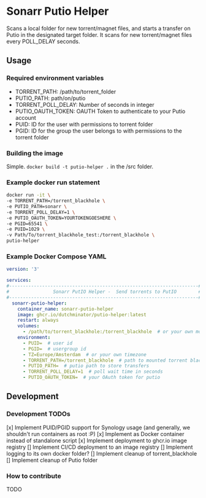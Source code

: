 # Sonarr Putio Helper

Scans a local folder for new torrent/magnet files, and starts a transfer on Putio in the designated target folder. It scans for new torrent/magnet files every POLL_DELAY seconds.

## Usage
### Required environment variables
- TORRENT_PATH: /path/to/torrent_folder
- PUTIO_PATH: path/on/putio
- TORRENT_POLL_DELAY: Number of seconds in integer
- PUTIO_OAUTH_TOKEN: OAUTH Token to authenticate to your Putio account
- PUID: ID for the user with permissions to torrent folder
- PGID: ID for the group the user belongs to with permissions to the torrent folder

### Building the image
Simple. `docker build -t putio-helper .` in the /src folder.

### Example docker run statement
```bash
docker run -it \
-e TORRENT_PATH=/torrent_blackhole \
-e PUTIO_PATH=sonarr \
-e TORRENT_POLL_DELAY=1 \
-e PUTIO_OAUTH_TOKEN=YOURTOKENGOESHERE \
-e PGID=65541 \
-e PUID=1029 \
-v Path/To/torrent_blackhole_test:/torrent_blackhole \
putio-helper
```

### Example Docker Compose YAML
```yaml
version: '3'

services:
#---------------------------------------------------------------------#
#                Sonarr PutIO Helper -  Send torrents to PutIO        #
#---------------------------------------------------------------------#
  sonarr-putio-helper:
    container_name: sonarr-putio-helper
    image: ghcr.io/dutchminator/putio-helper:latest
    restart: always
    volumes:
      - /path/to/torrent_blackhole:/torrent_blackhole  # or your own mount path
    environment:
      - PUID=  # user id
      - PGID=  # usergroup id
      - TZ=Europe/Amsterdam  # or your own timezone
      - TORRENT_PATH=/torrent_blackhole  # path to mounted torrent blackhole
      - PUTIO_PATH=  # putio path to store transfers
      - TORRENT_POLL_DELAY=1  # poll wait time in seconds
      - PUTIO_OAUTH_TOKEN=  # your OAuth token for putio
```

## Development
### Development TODOs
[x] Implement PUID/PGID support for Synology usage (and generally, we shouldn't run containers as root :P)
[x] Implement as Docker container instead of standalone script
[x] Implement deployment to ghcr.io image registry
[] Implement CI/CD deployment to an image registry
[] Implement logging to its own docker folder?
[] Implement cleanup of torrent_blackhole
[] Implement cleanup of Putio folder

### How to contribute
TODO